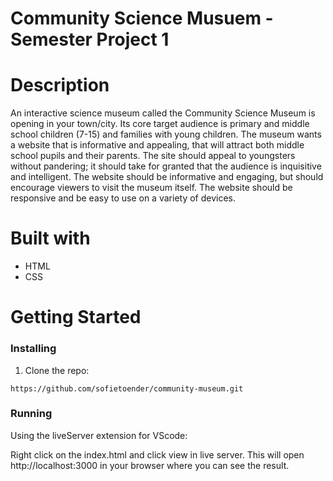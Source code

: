 # Community Science Musuem - Semester Project 1

# Description

An interactive science museum called the Community Science Museum is opening in your town/city. Its core target audience is primary and middle school children (7-15) and families with young children. The museum wants a website that is informative and appealing, that will attract both middle school pupils and their parents. The site should appeal to youngsters without pandering; it should take for granted that the audience is inquisitive and intelligent. The website should be informative and engaging, but should encourage viewers to visit the museum itself. The website should be responsive and be easy to use on a variety of devices.

# Built with
- HTML
- CSS

# Getting Started

### Installing
1. Clone the repo:

```
https://github.com/sofietoender/community-museum.git
```


### Running
Using the liveServer extension for VScode:

Right click on the index.html and click view in live server. This will open http://localhost:3000 in your browser where you can see the result.


